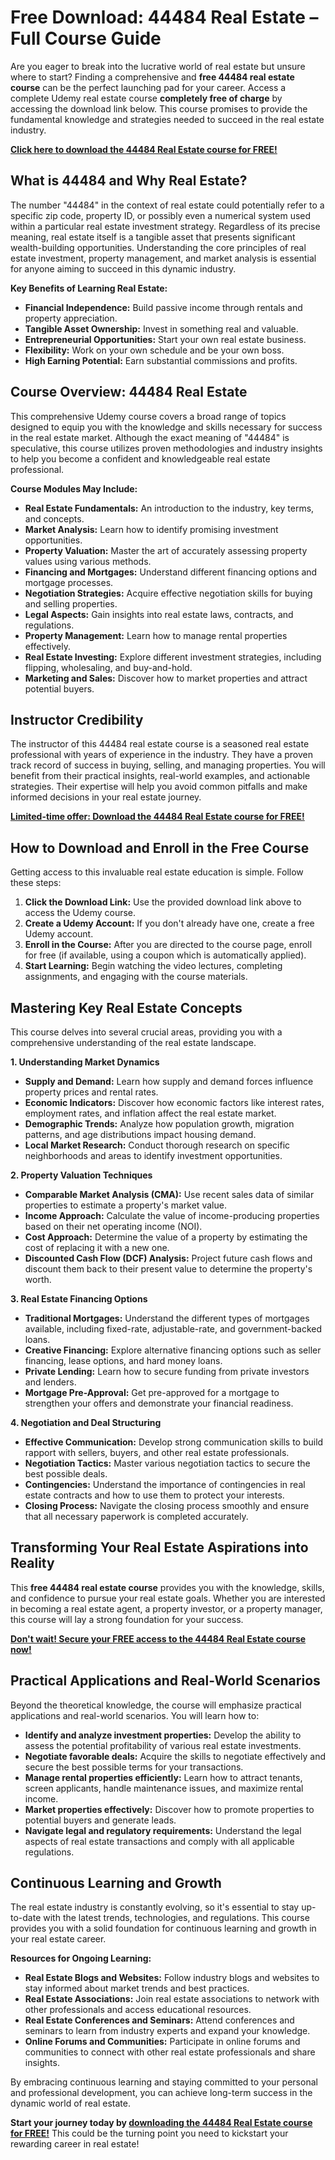 # Free Download: 44484 Real Estate – Full Course Guide

Are you eager to break into the lucrative world of real estate but unsure where to start? Finding a comprehensive and **free 44484 real estate course** can be the perfect launching pad for your career. Access a complete Udemy real estate course **completely free of charge** by accessing the download link below. This course promises to provide the fundamental knowledge and strategies needed to succeed in the real estate industry.

[**Click here to download the 44484 Real Estate course for FREE!**](https://udemywork.com/44484-real-estate)

## What is 44484 and Why Real Estate?

The number "44484" in the context of real estate could potentially refer to a specific zip code, property ID, or possibly even a numerical system used within a particular real estate investment strategy. Regardless of its precise meaning, real estate itself is a tangible asset that presents significant wealth-building opportunities. Understanding the core principles of real estate investment, property management, and market analysis is essential for anyone aiming to succeed in this dynamic industry.

**Key Benefits of Learning Real Estate:**

*   **Financial Independence:** Build passive income through rentals and property appreciation.
*   **Tangible Asset Ownership:** Invest in something real and valuable.
*   **Entrepreneurial Opportunities:** Start your own real estate business.
*   **Flexibility:** Work on your own schedule and be your own boss.
*   **High Earning Potential:** Earn substantial commissions and profits.

## Course Overview: 44484 Real Estate

This comprehensive Udemy course covers a broad range of topics designed to equip you with the knowledge and skills necessary for success in the real estate market. Although the exact meaning of "44484" is speculative, this course utilizes proven methodologies and industry insights to help you become a confident and knowledgeable real estate professional.

**Course Modules May Include:**

*   **Real Estate Fundamentals:** An introduction to the industry, key terms, and concepts.
*   **Market Analysis:** Learn how to identify promising investment opportunities.
*   **Property Valuation:** Master the art of accurately assessing property values using various methods.
*   **Financing and Mortgages:** Understand different financing options and mortgage processes.
*   **Negotiation Strategies:** Acquire effective negotiation skills for buying and selling properties.
*   **Legal Aspects:** Gain insights into real estate laws, contracts, and regulations.
*   **Property Management:** Learn how to manage rental properties effectively.
*   **Real Estate Investing:** Explore different investment strategies, including flipping, wholesaling, and buy-and-hold.
*   **Marketing and Sales:** Discover how to market properties and attract potential buyers.

## Instructor Credibility

The instructor of this 44484 real estate course is a seasoned real estate professional with years of experience in the industry. They have a proven track record of success in buying, selling, and managing properties. You will benefit from their practical insights, real-world examples, and actionable strategies. Their expertise will help you avoid common pitfalls and make informed decisions in your real estate journey.

[**Limited-time offer: Download the 44484 Real Estate course for FREE!**](https://udemywork.com/44484-real-estate)

## How to Download and Enroll in the Free Course

Getting access to this invaluable real estate education is simple. Follow these steps:

1.  **Click the Download Link:** Use the provided download link above to access the Udemy course.
2.  **Create a Udemy Account:** If you don't already have one, create a free Udemy account.
3.  **Enroll in the Course:** After you are directed to the course page, enroll for free (if available, using a coupon which is automatically applied).
4.  **Start Learning:** Begin watching the video lectures, completing assignments, and engaging with the course materials.

## Mastering Key Real Estate Concepts

This course delves into several crucial areas, providing you with a comprehensive understanding of the real estate landscape.

**1. Understanding Market Dynamics**

*   **Supply and Demand:** Learn how supply and demand forces influence property prices and rental rates.
*   **Economic Indicators:** Discover how economic factors like interest rates, employment rates, and inflation affect the real estate market.
*   **Demographic Trends:** Analyze how population growth, migration patterns, and age distributions impact housing demand.
*   **Local Market Research:** Conduct thorough research on specific neighborhoods and areas to identify investment opportunities.

**2. Property Valuation Techniques**

*   **Comparable Market Analysis (CMA):** Use recent sales data of similar properties to estimate a property's market value.
*   **Income Approach:** Calculate the value of income-producing properties based on their net operating income (NOI).
*   **Cost Approach:** Determine the value of a property by estimating the cost of replacing it with a new one.
*   **Discounted Cash Flow (DCF) Analysis:** Project future cash flows and discount them back to their present value to determine the property's worth.

**3. Real Estate Financing Options**

*   **Traditional Mortgages:** Understand the different types of mortgages available, including fixed-rate, adjustable-rate, and government-backed loans.
*   **Creative Financing:** Explore alternative financing options such as seller financing, lease options, and hard money loans.
*   **Private Lending:** Learn how to secure funding from private investors and lenders.
*   **Mortgage Pre-Approval:** Get pre-approved for a mortgage to strengthen your offers and demonstrate your financial readiness.

**4. Negotiation and Deal Structuring**

*   **Effective Communication:** Develop strong communication skills to build rapport with sellers, buyers, and other real estate professionals.
*   **Negotiation Tactics:** Master various negotiation tactics to secure the best possible deals.
*   **Contingencies:** Understand the importance of contingencies in real estate contracts and how to use them to protect your interests.
*   **Closing Process:** Navigate the closing process smoothly and ensure that all necessary paperwork is completed accurately.

## Transforming Your Real Estate Aspirations into Reality

This **free 44484 real estate course** provides you with the knowledge, skills, and confidence to pursue your real estate goals. Whether you are interested in becoming a real estate agent, a property investor, or a property manager, this course will lay a strong foundation for your success.

[**Don't wait! Secure your FREE access to the 44484 Real Estate course now!**](https://udemywork.com/44484-real-estate)

## Practical Applications and Real-World Scenarios

Beyond the theoretical knowledge, the course will emphasize practical applications and real-world scenarios. You will learn how to:

*   **Identify and analyze investment properties:** Develop the ability to assess the potential profitability of various real estate investments.
*   **Negotiate favorable deals:** Acquire the skills to negotiate effectively and secure the best possible terms for your transactions.
*   **Manage rental properties efficiently:** Learn how to attract tenants, screen applicants, handle maintenance issues, and maximize rental income.
*   **Market properties effectively:** Discover how to promote properties to potential buyers and generate leads.
*   **Navigate legal and regulatory requirements:** Understand the legal aspects of real estate transactions and comply with all applicable regulations.

## Continuous Learning and Growth

The real estate industry is constantly evolving, so it's essential to stay up-to-date with the latest trends, technologies, and regulations. This course provides you with a solid foundation for continuous learning and growth in your real estate career.

**Resources for Ongoing Learning:**

*   **Real Estate Blogs and Websites:** Follow industry blogs and websites to stay informed about market trends and best practices.
*   **Real Estate Associations:** Join real estate associations to network with other professionals and access educational resources.
*   **Real Estate Conferences and Seminars:** Attend conferences and seminars to learn from industry experts and expand your knowledge.
*   **Online Forums and Communities:** Participate in online forums and communities to connect with other real estate professionals and share insights.

By embracing continuous learning and staying committed to your personal and professional development, you can achieve long-term success in the dynamic world of real estate.

**Start your journey today by [downloading the 44484 Real Estate course for FREE!](https://udemywork.com/44484-real-estate)** This could be the turning point you need to kickstart your rewarding career in real estate!
